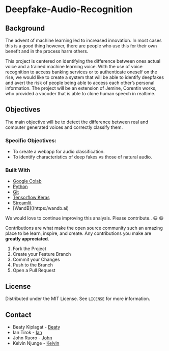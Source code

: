 # Deepfake-Audio-Recognition

## Background
The advent of machine learning led to increased innovation. In most cases this is a good thing however, there are people who use this  for their own benefit and in the process harm others. 

This project is centered on identifying the difference between  ones actual voice and a trained machine learning voice. With the use of voice recognition to access banking services or to authenticate oneself on the rise, we would like to create a system that will be able to identify deepfakes and avert the risk of people being able to access each other’s personal information. The project will be an extension of Jemine, Corentin works, who provided a vocoder that is able to clone human speech in realtime.

## Objectives
The main objective will be to detect the difference between real and computer generated voices and correctly classify them. 

### Specific Objectives:  
- To create a webapp for audio classification.
- To identify characteristics of deep fakes vs those of natural audio.

### Built With

* [Google Colab](https://colab.research.google.com/) 
* [Python](https://www.python.org/)
* [Git](https://github.com/)
* [Tensorflow Keras](https://keras.io/)
* [Streamlit](https://streamlit.io/)
* [WandB]((https:/wandb.ai)

We would love to continue improving this analysis. Please contribute.. :smiley: :smiley:

Contributions are what make the open source community such an amazing place to be learn, inspire, and create. Any contributions you make are **greatly appreciated**.

1. Fork the Project
2. Create your Feature Branch 
3. Commit your Changes 
4. Push to the Branch 
5. Open a Pull Request



<!-- LICENSE -->
## License

Distributed under the MIT License. See `LICENSE` for more information.



<!-- CONTACT -->
## Contact

* Beaty Kiplagat - [Beaty](https://github.com/beatricekiplagat)
* Ian Tirok - [Ian](https://github.com/IanTirok)
* John Ruoro - [John](https://github.com/ruoroj) 
* Kelvin Njunge - [Kelvin](https://github.com/kelvinnjunge) 
